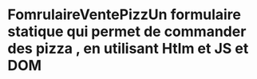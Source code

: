 # FomrulaireVentePizzUn formulaire statique qui permet de commander des pizza , en utilisant Htlm et JS et DOM 
